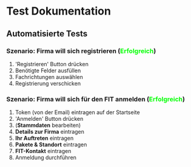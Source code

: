 # Test Dokumentation 
## Automatisierte Tests
 
### Szenario: Firma will sich registrieren (<span style="color:lime">Erfolgreich</span>)
 1. 'Registrieren' Button drücken
 2. Benötigte Felder ausfüllen  
 3. Fachrichtungen auswählen
 4. Registrierung verschicken
 
### Szenario: Firma will sich für den FIT anmelden (<span style="color:lime">Erfolgreich</span>)
 1. Token (von der Email) eintragen auf der Startseite
 2. 'Anmelden' Button drücken
 3. (**Stammdaten** bearbeiten) 
 4. **Details zur Firma** eintragen
 5. **Ihr Auftreten** eintragen
 6. **Pakete & Standort** eintragen
 7. **FIT-Kontakt** eintragen
 8. Anmeldung durchführen 
 
